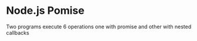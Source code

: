 # Node.js Pomise
Two programs execute 6 operations one with promise and other with nested callbacks
